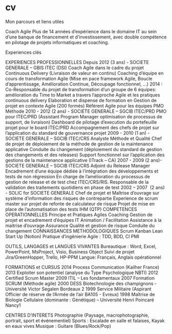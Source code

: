 # cv
Mon parcours et liens utiles

Coach Agile
Plus de 14 années d’expérience dans le domaine IT au sein d’une banque de financement et d’investissement, avec double compétence en pilotage de projets informatiques et coaching.


Experiences clés



EXPERIENCES PROFESSIONNELLES
Depuis  2012 (3 ans) -   SOCIETE GENERALE – GBIS  ITEC (DSI)
Coach Agile dans le cadre du projet Continuous Delivery (Livraison de valeur en continu)
Coaching d’équipe en cours de transformation Agile (Mise en pace framework Agile, Boucle d’apprentissage, Amélioration Continue, Découpage fonctionnel, …)
2014 : Co-Responsable du projet de transformation d’un groupe de 6 équipes: amélioration du Time to Market a travers l’approche Agile et les pratiques continuous delivery
Elaboration et dispense de formation en Gestion de projet en contexte Agile (200 formés)
Référent Agile pour les équipes PMO Méthode
2010 - 2012 (2 ans) -   SOCIETE GENERALE – SGCIB  ITEC/PRD
PMO pour ITEC/PRD (Assistant Program Manager optimisation de processus de support, de livraison) 
	Dashboard de pilotage d’execution du portefeuille projet pour le board ITEC/PRD
Accompagnement des chefs de projet sur l’application du standard de gouvernance projet
2009 - 2010 (1 an) -   SOCIETE GENERALE – SGCIB  ITEC/CRS
Analyste Méthode et Qualité
	Chef de projet de déploiement de la méthode de gestion de la maintenance applicative 
Conduite du changement (déploiement du standard de gestion des changements et des releases)
Support fonctionnel sur l’application des gestions de la maintenance applicative (ITrack – CA)
2007 - 2009 (2 ans)- SOCIETE GENERALE – SGCIB  ITEC/CRS
Adjoint du Release Manager
	Encadrement d’une équipe dédiée à l’intégration des développements et tests de non régression
En charge de l’amélioration du processus de gestion de release et de test chez ITEC/CRS/RIS.
Responsable de la validation des traitements quotidiens en phase de test 
2002 – 2007  (2 ans) - SOLIC for SOCIETE GENERALE 
Chef de projet et Maîtrise d’ouvrage  sur système d’information des  risques de contrepartie 
Experience de scrum master sur projet de refonte de calculateur de risque
Projet de mise en place de l’automatisation des tests IHM (QTP)
COMPETENCES OPERATIONNELLES
Principe et Pratiques Agiles
Coaching 
Gestion de projet et encadrement d’équipes IT
Animation / Facilitation
Assistance à la maitrise d’ouvrage
Assurance Qualité et gestion de risque
Conduite du changement
CONNAISSANCES  METHODOLOGIQUES
Scrum
Kanban
Lean Start Up (Notion)
Pratique d’ingénierie Agile : TDD, BDD, CI
PMI 

OUTILS, LANGAGES et LANGUES VIVANTES
Bureautique :	Word, Excel, PowerPoint, MsProject, Visio, Business Object
Suivi de projet			Jira/GreenHopper, Trello, HP-PPM
Langue:				Français, Anglais opérationnel

FORMATIONS et CURSUS
2014		Process Communication (Kailher France)
2013		Exploiter son potentiel (analyse du Type Psychologique NBTI)
2012		Certified Scrum Master
2009		ITIL – Les fondamentaux
2007		Formation SCRUM (Méthode agile)
2000		DESS Biotechnologie des champignons - Université Victor Segalen Bordeaux 2
1999		Service Militaire (Aspirant Officier de réserve de l’Armée de l’air BA105 - Evreux)
1998		Maîtrise de Biologie Cellulaire (dominante : Génétique) – Université Henri Poincaré Nancy1

CENTRES D’INTERETS
Photographie (Paysage, macrophotographie, portrait, sport et événementiel)
Sports : Escalade en salle et falaises, Kayak en eaux vives 
Musique : Guitare (Blues/Rock/Pop)
